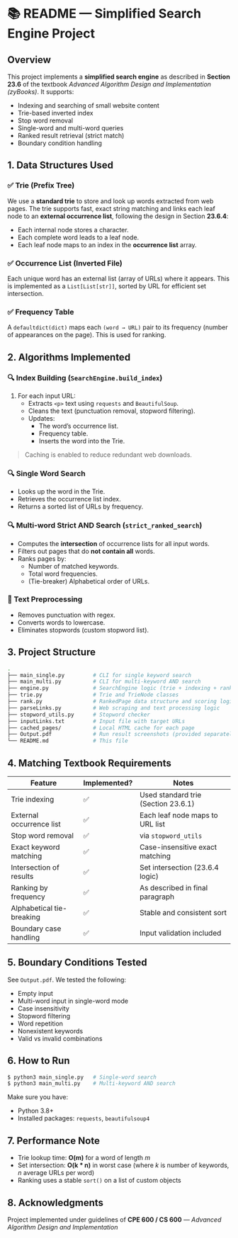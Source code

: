 # 📚 README — Simplified Search Engine Project

## Overview

This project implements a **simplified search engine** as described in **Section 23.6** of the textbook _Advanced Algorithm Design and Implementation (zyBooks)_. It supports:

- Indexing and searching of small website content
- Trie-based inverted index
- Stop word removal
- Single-word and multi-word queries
- Ranked result retrieval (strict match)
- Boundary condition handling

## 1. Data Structures Used

### ✅ Trie (Prefix Tree)

We use a **standard trie** to store and look up words extracted from web pages. The trie supports fast, exact string matching and links each leaf node to an **external occurrence list**, following the design in Section **23.6.4**:

- Each internal node stores a character.
- Each complete word leads to a leaf node.
- Each leaf node maps to an index in the **occurrence list** array.

### ✅ Occurrence List (Inverted File)

Each unique word has an external list (array of URLs) where it appears. This is implemented as a `List[List[str]]`, sorted by URL for efficient set intersection.

### ✅ Frequency Table

A `defaultdict(dict)` maps each `(word → URL)` pair to its frequency (number of appearances on the page). This is used for ranking.

## 2. Algorithms Implemented

### 🔍 Index Building (`SearchEngine.build_index`)

1. For each input URL:
   - Extracts `<p>` text using `requests` and `BeautifulSoup`.
   - Cleans the text (punctuation removal, stopword filtering).
   - Updates:
     - The word’s occurrence list.
     - Frequency table.
     - Inserts the word into the Trie.

> Caching is enabled to reduce redundant web downloads.

### 🔍 Single Word Search

- Looks up the word in the Trie.
- Retrieves the occurrence list index.
- Returns a sorted list of URLs by frequency.

### 🔍 Multi-word Strict AND Search (`strict_ranked_search`)

- Computes the **intersection** of occurrence lists for all input words.
- Filters out pages that do **not contain all** words.
- Ranks pages by:
  - Number of matched keywords.
  - Total word frequencies.
  - (Tie-breaker) Alphabetical order of URLs.

### 📑 Text Preprocessing

- Removes punctuation with regex.
- Converts words to lowercase.
- Eliminates stopwords (custom stopword list).

## 3. Project Structure

```bash
.
├── main_single.py         # CLI for single keyword search
├── main_multi.py          # CLI for multi-keyword AND search
├── engine.py              # SearchEngine logic (trie + indexing + ranking)
├── trie.py                # Trie and TrieNode classes
├── rank.py                # RankedPage data structure and scoring logic
├── parseLinks.py          # Web scraping and text processing logic
├── stopword_utils.py      # Stopword checker
├── inputLinks.txt         # Input file with target URLs
├── cached_pages/          # Local HTML cache for each page
├── Output.pdf             # Run result screenshots (provided separately)
└── README.md              # This file
```

## 4. Matching Textbook Requirements

| Feature | Implemented? | Notes |
|--------|--------------|-------|
| Trie indexing | ✅ | Used standard trie (Section 23.6.1) |
| External occurrence list | ✅ | Each leaf node maps to URL list |
| Stop word removal | ✅ | via `stopword_utils` |
| Exact keyword matching | ✅ | Case-insensitive exact matching |
| Intersection of results | ✅ | Set intersection (23.6.4 logic) |
| Ranking by frequency | ✅ | As described in final paragraph |
| Alphabetical tie-breaking | ✅ | Stable and consistent sort |
| Boundary case handling | ✅ | Input validation included |

## 5. Boundary Conditions Tested

See `Output.pdf`. We tested the following:

- Empty input
- Multi-word input in single-word mode
- Case insensitivity
- Stopword filtering
- Word repetition
- Nonexistent keywords
- Valid vs invalid combinations

## 6. How to Run

```bash
$ python3 main_single.py   # Single-word search
$ python3 main_multi.py    # Multi-keyword AND search
```

Make sure you have:

- Python 3.8+
- Installed packages: `requests`, `beautifulsoup4`

## 7. Performance Note

- Trie lookup time: **O(m)** for a word of length *m*
- Set intersection: **O(k * n)** in worst case (where *k* is number of keywords, *n* average URLs per word)
- Ranking uses a stable `sort()` on a list of custom objects

## 8. Acknowledgments

Project implemented under guidelines of **CPE 600 / CS 600** — *Advanced Algorithm Design and Implementation*